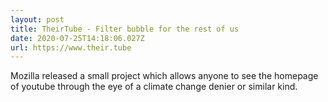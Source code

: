 ```yaml
---
layout: post
title: TheirTube - Filter bubble for the rest of us
date: 2020-07-25T14:18:06.027Z
url: https://www.their.tube
---
```

Mozilla released a small project which allows anyone to see the homepage of youtube through the eye of a climate change denier or similar kind.